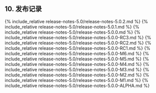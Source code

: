 ## 10. 发布记录

{% include_relative release-notes-5.0/release-notes-5.0.2.md %}
{% include_relative release-notes-5.0/release-notes-5.0.1.md %}
{% include_relative release-notes-5.0/release-notes-5.0.0.md %}
{% include_relative release-notes-5.0/release-notes-5.0.0-RC3.md %}
{% include_relative release-notes-5.0/release-notes-5.0.0-RC2.md %}
{% include_relative release-notes-5.0/release-notes-5.0.0-RC1.md %}
{% include_relative release-notes-5.0/release-notes-5.0.0-M6.md %}
{% include_relative release-notes-5.0/release-notes-5.0.0-M5.md %}
{% include_relative release-notes-5.0/release-notes-5.0.0-M4.md %}
{% include_relative release-notes-5.0/release-notes-5.0.0-M3.md %}
{% include_relative release-notes-5.0/release-notes-5.0.0-M2.md %}
{% include_relative release-notes-5.0/release-notes-5.0.0-M1.md %}
{% include_relative release-notes-5.0/release-notes-5.0.0-ALPHA.md %}














